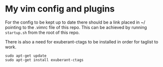 # My vim config and plugins
For the config to be kept up to date there should be a link placed in ~/ 
pointing to the .vimrc file of this repo. This can be achieved by running 
`startup.sh` from the root of this repo.

There is also a need for exuberant-ctags to be installed in order for taglist to
work.
```
sudo apt-get update
sudo apt-get install exuberant-ctags
```
